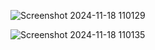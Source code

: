 ![Screenshot 2024-11-18 110129](https://github.com/user-attachments/assets/bd7b53c4-909b-415e-bf7c-533c38381859)

![Screenshot 2024-11-18 110135](https://github.com/user-attachments/assets/fe4a90b0-f855-4b85-82e2-bec689ad8c4c)
